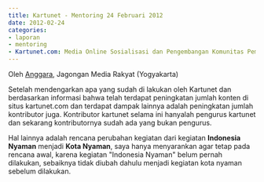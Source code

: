 ```yaml
---
title: Kartunet - Mentoring 24 Februari 2012
date: 2012-02-24
categories:
- laporan
- mentoring
- Kartunet.com: Media Online Sosialisasi dan Pengembangan Komunitas Pemuda dengan Disabilitas
---
```


Oleh [Anggara](http://wiki.ciptamedia.org/index.php?title=Pengguna:Anggara&action=edit&redlink=1), Jagongan Media Rakyat (Yogyakarta)

Setelah mendengarkan apa yang sudah di lakukan oleh Kartunet dan berdasarkan informasi bahwa telah terdapat peningkatan jumlah konten di situs kartunet.com dan terdapat dampak lainnya adalah peningkatan jumlah kontributor juga. Kontributor kartunet selama ini hanyalah pengurus kartunet dan sekarang kontributornya sudah ada yang bukan pengurus.

Hal lainnya adalah rencana perubahan kegiatan dari kegiatan **Indonesia Nyaman** menjadi **Kota Nyaman**, saya hanya menyarankan agar tetap pada rencana awal, karena kegiatan "Indonesia Nyaman" belum pernah dilakukan, sebaiknya tidak diubah dahulu menjadi kegiatan kota nyaman sebelum dilakukan.

